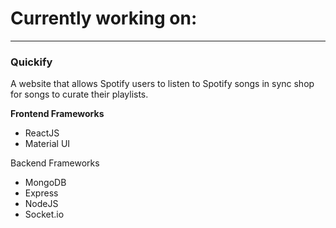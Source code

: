 # Currently working on:
---
### Quickify
A website that allows Spotify users to listen to Spotify songs in sync shop for songs to curate their playlists.

**Frontend Frameworks**
- ReactJS
- Material UI

Backend Frameworks
- MongoDB
- Express
- NodeJS
- Socket.io
